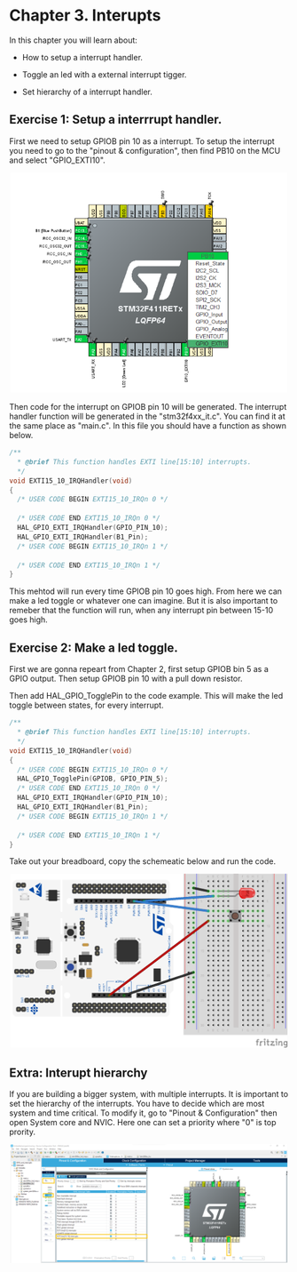 # Chapter 3. Interupts

In this chapter you will learn about:

- How to setup a interrupt handler.

- Toggle an led with a external interrupt tigger. 

- Set hierarchy of a interrupt handler. 

## Exercise 1: Setup a interrrupt handler.

First we need to setup GPIOB pin 10 as a interrupt. To setup the interrupt you need to go to the "pinout & configuration", then find PB10 on the MCU and select "GPIO_EXTI10". 

<p align="center">
    <img src = "Set_interrupt_b10.png" width="500">
</p>

Then code for the interrupt on GPIOB pin 10 will be generated. The interrupt handler function will be generated in the "stm32f4xx_it.c". You can find it at the same place as "main.c". In this file you should have a function as shown below.

```c
/**
  * @brief This function handles EXTI line[15:10] interrupts.
  */
void EXTI15_10_IRQHandler(void)
{
  /* USER CODE BEGIN EXTI15_10_IRQn 0 */
  
  /* USER CODE END EXTI15_10_IRQn 0 */
  HAL_GPIO_EXTI_IRQHandler(GPIO_PIN_10);
  HAL_GPIO_EXTI_IRQHandler(B1_Pin);
  /* USER CODE BEGIN EXTI15_10_IRQn 1 */

  /* USER CODE END EXTI15_10_IRQn 1 */
}
```

This mehtod will run every time GPIOB pin 10 goes high. From here we can make a led toggle or whatever one can imagine. But it is also important to remeber that the function will run, when any interrupt pin between 15-10 goes high.

## Exercise 2: Make a led toggle. 

First we are gonna repeart from Chapter 2, first setup GPIOB bin 5 as a GPIO output. Then setup GPIOB pin 10 with a pull down resistor. 

Then add HAL_GPIO_TogglePin to the code example. This will make the led toggle between states, for every interrupt.

```c
/**
  * @brief This function handles EXTI line[15:10] interrupts.
  */
void EXTI15_10_IRQHandler(void)
{
  /* USER CODE BEGIN EXTI15_10_IRQn 0 */
  HAL_GPIO_TogglePin(GPIOB, GPIO_PIN_5);
  /* USER CODE END EXTI15_10_IRQn 0 */
  HAL_GPIO_EXTI_IRQHandler(GPIO_PIN_10);
  HAL_GPIO_EXTI_IRQHandler(B1_Pin);
  /* USER CODE BEGIN EXTI15_10_IRQn 1 */

  /* USER CODE END EXTI15_10_IRQn 1 */
}
```

Take out your breadboard, copy the schemeatic below and run the code.

<p align="center">
    <img src = "interupt_bb.PNG" width="500">
</p>



## Extra: Interupt hierarchy

If you are building a bigger system, with multiple interrupts. It is important to set the hierarchy of the interrupts. You have to decide which are most system and time critical. To modify it, go to "Pinout & Configuration" then open System core and NVIC. Here one can set a priority where "0" is top prority.

<p align="center">
    <img src = "set_interrupt.PNG" width="500">
</p>

